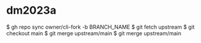 # dm2023a
$ gh repo sync owner/cli-fork -b BRANCH_NAME
$ git fetch upstream
$ git checkout main
$ git merge upstream/main
$ git merge upstream/main
